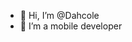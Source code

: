 - 👋 Hi, I’m @Dahcole
- 👀 I’m a mobile developer


<!---
Dahcole/Dahcole is a ✨ special ✨ repository because its `README.md` (this file) appears on your GitHub profile.
You can click the Preview link to take a look at your changes.
--->
